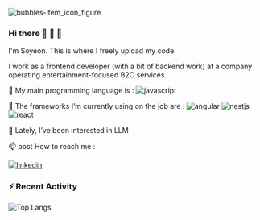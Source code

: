 
![bubbles-item_icon_figure](https://github.com/user-attachments/assets/22620638-f9c4-4481-b411-70a46d032b39)

### Hi there 🐬 🐬 🐬

I'm Soyeon. This is where I freely upload my code.

I work as a frontend developer (with a bit of backend work) at a company operating entertainment-focused B2C services.

🌊 My main programming language is :
![javascript](https://ziadoua.github.io/m3-Markdown-Badges/badges/Javascript/javascript3.svg)

🌊 The frameworks I’m currently using on the job are : 
![angular](https://ziadoua.github.io/m3-Markdown-Badges/badges/Angular/angular2.svg)
![nestjs](https://ziadoua.github.io/m3-Markdown-Badges/badges/NestJS/nestjs2.svg)
![react](	https://ziadoua.github.io/m3-Markdown-Badges/badges/React/react2.svg)

🌻 Lately, I’ve been interested in LLM

📫 post How to reach me : 

[![linkedin](https://ziadoua.github.io/m3-Markdown-Badges/badges/LinkedIn/linkedin2.svg)](www.linkedin.com/in/soyeon-lee-6a1831236)

### :zap: Recent Activity

<!--START_SECTION:activity-->
<!--END_SECTION:activity-->

![Top Langs](https://github-readme-stats.vercel.app/api/top-langs/?username=sosososoyoen&layout=compact)



